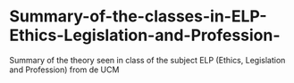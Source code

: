 # Summary-of-the-classes-in-ELP-Ethics-Legislation-and-Profession-
Summary of the theory seen in class of the subject ELP (Ethics, Legislation and Profession) from de UCM
